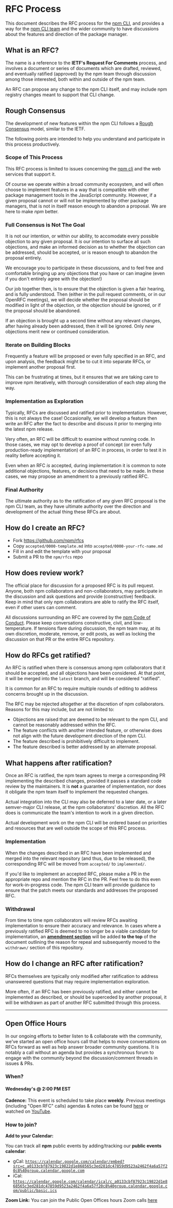 # RFC Process

This document describes the RFC process for the [npm
CLI](https://github.com/npm/cli), and provides a way for the [npm CLI
team](https://github.com/orgs/npm/teams/cli-team) and the wider community
to have discussions about the features and direction of the package
manager.

## What is an RFC?

The name is a reference to the **IETF's Request For Comments** process, and
involves a document or series of documents which are drafted, reviewed, and
eventually ratified (approved) by the npm team through discussion
among those interested, both within and outside of the npm team.

An RFC can propose any change to the npm CLI itself, and may include npm
registry changes meant to support that CLI change.

## Rough Consensus

The development of new features within the npm CLI follows a [Rough
Consensus](https://tools.ietf.org/html/rfc7282) model, similar to the IETF.

The following points are intended to help you understand and participate in
this process productively.

### Scope of This Process

This RFC process is limited to issues concerning the [npm
cli](https://github.com/npm/cli) and the web services that support it.

Of course we operate within a broad community ecosystem, and will often
choose to implement features in a way that is compatible with other package
management tools in the JavaScript community.  However, if a given proposal
cannot or will not be implemented by other package managers, that is not in
itself reason enough to abandon a proposal.  We are here to make _npm_
better.

### Full Consensus is Not The Goal

It is not our intention, or within our ability, to accomodate every
possible objection to any given proposal.  It _is_ our intention to surface
all such objections, and make an informed decision as to whether the
objection can be addressed, should be accepted, or is reason enough to
abandon the proposal entirely.

We encourage you to participate in these discussions, and to feel free and
comfortable bringing up any objections that you have or can imagine (even
if you don't entirely agree with the objection!)

Our job together then, is to ensure that the objection is given a fair
hearing, and is fully understood.  Then (either in the pull request
comments, or in our OpenRFC meetings), we will decide whether the proposal
should be modified in light of the objection, or the objection should be
ignored, or if the proposal should be abandoned.

If an objection is brought up a second time without any relevant changes,
after having already been addressed, then it will be ignored.  Only _new_
objections merit new or continued consideration.

### Iterate on Building Blocks

Frequently a feature will be proposed or even fully specified in an RFC,
and upon analysis, the feedback might be to cut it into separate RFCs, or
implement another proposal first.

This can be frustrating at times, but it ensures that we are taking care
to improve npm iteratively, with thorough consideration of each step along
the way.

### Implementation as Exploration

Typically, RFCs are discussed and ratified prior to implementation.
However, this is not always the case!  Occasionally, we will develop a
feature then write an RFC after the fact to describe and discuss it prior
to merging into the latest npm release.

Very often, an RFC will be difficult to examine without running code.  In
those cases, we may opt to develop a proof of concept (or even fully
production-ready implementation) of an RFC in process, in order to test it
in reality before accepting it.

Even when an RFC _is_ accepted, during implementation it is common to note
additional objections, features, or decisions that need to be made.  In
these cases, we may propose an amendment to a previously ratified RFC.

### Final Authority

The ultimate authority as to the ratification of any given RFC proposal is
the npm CLI team, as they have ultimate authority over the direction and
development of the actual thing these RFCs are about.

## How do I create an RFC?

* Fork https://github.com/npm/rfcs
* Copy `accepted/0000-template.md` into `accepted/0000-your-rfc-name.md`
* Fill in and edit the template with your proposal
* Submit a PR to the `npm/rfcs` repo

## How does review work?

The official place for discussion for a proposed RFC is its pull request.
Anyone, both npm collaborators and non-collaborators, may participate in the
discussion and ask questions and provide (constructive) feedback. Keep in mind
that only npm collaborators are able to ratify the RFC itself, even if other
users can comment.

All discussions surrounding an RFC are covered by the [npm Code of
Conduct](https://www.npmjs.com/policies/conduct). Please keep conversations
constructive, civil, and low-temperature. If tensions flare during discussion,
the npm team may, at its own discretion, moderate, remove, or
edit posts, as well as locking the discussion on that PR or the entire RFCs
repository.

## How do RFCs get ratified?

An RFC is ratified when there is consensus among npm collaborators that it
should be accepted, and all objections have been considered.  At that
point, it will be merged into the `latest` branch, and will be considered
"ratified".

It is common for an RFC to require multiple rounds of editing to address
concerns brought up in the discussion.

The RFC may be rejected altogether at the discretion of npm collaborators.
Reasons for this may include, but are not limited to:

- Objections are raised that are deemed to be relevant to the npm CLI, and
  cannot be reasonably addressed within the RFC.
- The feature conflicts with another intended feature, or otherwise does
  not align with the future development direction of the npm CLI.
- The feature described is prohibitively difficult to implement.
- The feature described is better addressed by an alternate proposal.

## What happens after ratification?

Once an RFC is ratified, the npm team agrees to merge a corresponding PR
implementing the described changes, provided it passes a standard code
review by the maintainers. It is **not** a guarantee of implementation, nor
does it obligate the npm team itself to implement the requested changes.

Actual integration into the CLI may also be deferred to a later date, or a
later semver-major CLI release, at the npm collaborators' discretion. All
the RFC does is communicate the team's intention to work in a given
direction.

Actual development work on the npm CLI will be ordered based on priorities
and resources that are well outside the scope of this RFC process.

### Implementation

When the changes described in an RFC have been implemented and merged into the
relevant repository (and thus, due to be released), the corresponding RFC will
be moved from `accepted/` to `implemented/`.

If you'd like to implement an accepted RFC, please make a PR in the
appropriate repo and mention the RFC in the PR.  Feel free to do this even
for work-in-progress code.  The npm CLI team will provide guidance to
ensure that the patch meets our standards and addresses the proposed RFC.

### Withdrawal

From time to time npm collaborators will review RFCs awaiting
implementation to ensure their accuracy and relevance. In cases where a
previously ratified RFC is deemed to no longer be a viable candidate for
implementation, an [**amendment section**](withdrawn/0000-template.md) will
be added **to the top** of the document outlining the reason for repeal and
subsequently moved to the `withdrawn/` section of this repository.

## How do I change an RFC after ratification?

RFCs themselves are typically only modified after ratification to address
unanswered questions that may require implementation exploration.

More often, if an RFC has been previously ratified, and either cannot be
implemented as described, or should be superceded by another proposal, it
will be withdrawn as part of another RFC submitted through this process.

---

## Open Office Hours

In our ongoing efforts to better listen to & collaborate with the community, we've started an open office hours call that helps to move conversations on RFCs forward as well as help answer broader community questions. It is notably a call without an agenda but provides a synchronous forum to engage with the community beyond the discussion/comment threads in issues & PRs.

### When?

#### Wednesday's @ 2:00 PM EST

**Cadence:**
This event is scheduled to take place **weekly**. Previous meetings (including "Open RFC" calls) agendas & notes can be found [here](https://github.com/npm/rfcs/issues?q=is%3Aissue+sort%3Aupdated-desc+is%3Aclosed+label%3Ameeting) or watched on [YouTube](https://www.youtube.com/playlist?list=PLQso55XhxkgBKhtFahRx20wyWE488kKJJ).

### How to join?

**Add to your Calendar:**

You can track all **npm** public events by adding/tracking our **public events calendar**:

* gCal: [`https://calendar.google.com/calendar/embed?src=c_a0133cbf87923c19822d1e868565c3ed281dc47859d9523a2462f4a6a57f20c8%40group.calendar.google.com`](https://calendar.google.com/calendar/embed?src=c_a0133cbf87923c19822d1e868565c3ed281dc47859d9523a2462f4a6a57f20c8%40group.calendar.google.com) 
* iCal: [`https://calendar.google.com/calendar/ical/c_a0133cbf87923c19822d1e868565c3ed281dc47859d9523a2462f4a6a57f20c8%40group.calendar.google.com/public/basic.ics`](https://calendar.google.com/calendar/ical/c_a0133cbf87923c19822d1e868565c3ed281dc47859d9523a2462f4a6a57f20c8%40group.calendar.google.com/public/basic.ics)

**Zoom Link:** You can join the Public Open Offices hours Zoom calls [here](https://github.zoom.us/j/93497811229?pwd=SjJWaVd1V2dEZkMvUWRMQlFYdVgzQT09)

